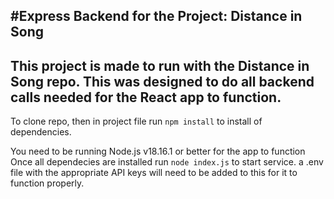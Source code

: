 #Express Backend for the Project: Distance in Song
---

This project is made to run with the Distance in Song repo. 
This was designed to do all backend calls needed for the React app to function. 
---

To clone repo, then in project file run `npm install` to install of dependencies.

You need to be running Node.js v18.16.1 or better for the app to function
Once all dependecies are installed run `node index.js` to start service.
a .env file with the appropriate API keys will need to be added to this for it to function properly. 
